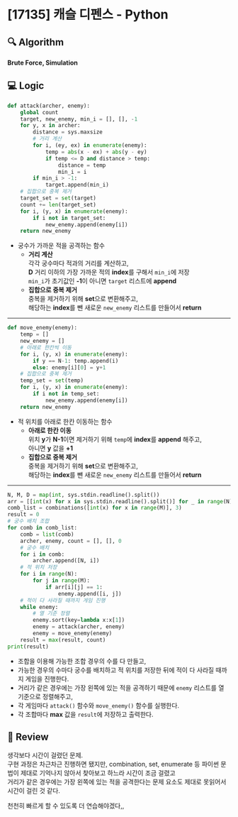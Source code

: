 # [17135] 캐슬 디펜스 - Python

## 🔍 Algorithm
**Brute Force, Simulation**

## 💻 Logic

```Python
def attack(archer, enemy):
    global count
    target, new_enemy, min_i = [], [], -1
    for y, x in archer:
        distance = sys.maxsize
        # 거리 계산
        for i, (ey, ex) in enumerate(enemy):
            temp = abs(x - ex) + abs(y - ey)
            if temp <= D and distance > temp:
                distance = temp
                min_i = i
        if min_i > -1:
            target.append(min_i)
    # 집합으로 중복 제거
    target_set = set(target)
    count += len(target_set)
    for i, (y, x) in enumerate(enemy):
        if i not in target_set:
            new_enemy.append(enemy[i])
    return new_enemy
```

- 궁수가 가까운 적을 공격하는 함수  
  - **거리 계산**  
    각각 궁수마다 적과의 거리를 계산하고,  
    **D** 거리 이하의 가장 가까운 적의 **index**를 구해서 `min_i`에 저장  
    `min_i`가 초기값인 **-1**이 아니면 `target` 리스트에 **append**  
  - **집합으로 중복 제거**  
    중복을 제거하기 위해 **set**으로 변환해주고,  
    해당하는 **index**를 뺀 새로운 `new_enemy` 리스트를 만들어서 **return**  

---

```Python
def move_enemy(enemy):
    temp = []
    new_enemy = []
    # 아래로 한칸씩 이동
    for i, (y, x) in enumerate(enemy):
        if y == N-1: temp.append(i)
        else: enemy[i][0] = y+1
    # 집합으로 중복 제거
    temp_set = set(temp)
    for i, (y, x) in enumerate(enemy):
        if i not in temp_set:
            new_enemy.append(enemy[i])
    return new_enemy
```

- 적 위치를 아래로 한칸 이동하는 함수  
  - **아래로 한칸 이동**  
    위치 **y**가 **N-1**이면 제거하기 위해 `temp`에 **index**를 **append** 해주고,  
    아니면 **y** 값을 **+1**  
  - **집합으로 중복 제거**  
    중복을 제거하기 위해 **set**으로 변환해주고,  
    해당하는 **index**를 뺀 새로운 `new_enemy` 리스트를 만들어서 **return**  
    
---

```Python
N, M, D = map(int, sys.stdin.readline().split())
arr = [[int(x) for x in sys.stdin.readline().split()] for _ in range(N)]
comb_list = combinations([int(x) for x in range(M)], 3)
result = 0
# 궁수 배치 조합
for comb in comb_list:
    comb = list(comb)
    archer, enemy, count = [], [], 0
    # 궁수 배치
    for i in comb:
        archer.append([N, i])
    # 적 위치 저장
    for i in range(N):
        for j in range(M):
            if arr[i][j] == 1:
                enemy.append([i, j])
    # 적이 다 사라질 때까지 게임 진행
    while enemy:
        # 열 기준 정렬
        enemy.sort(key=lambda x:x[1])
        enemy = attack(archer, enemy)
        enemy = move_enemy(enemy)
    result = max(result, count)
print(result)
```

- 조합을 이용해 가능한 조합 경우의 수를 다 만들고,  
- 가능한 경우의 수마다 궁수를 배치하고 적 위치를 저장한 뒤에 적이 다 사라질 때까지 게임을 진행한다.    
- 거리가 같은 경우에는 가장 왼쪽에 있는 적을 공격하기 때문에 `enemy` 리스트를 열 기준으로 정렬해주고,  
- 각 게임마다 `attack()` 함수와 `move_enemy()` 함수를 실행한다.  
- 각 조합마다 **max** 값을 `result`에 저장하고 출력한다.  


## 📝 Review

생각보다 시간이 걸렸던 문제.  
구현 과정은 차근차근 진행하면 됐지만, combination, set, enumerate 등 파이썬 문법이 제대로 기억나지 않아서 찾아보고 하느라 시간이 조금 걸렸고  
거리가 같은 경우에는 가장 왼쪽에 있는 적을 공격한다는 문제 요소도 제대로 못읽어서 시간이 걸린 것 같다.  

천천히 빠르게 할 수 있도록 더 연습해야겠다,,
